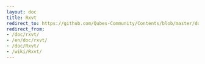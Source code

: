 ```yaml
---
layout: doc
title: Rxvt
redirect_to: https://github.com/Qubes-Community/Contents/blob/master/docs/configuration/rxvt.md
redirect_from:
- /doc/rxvt/
- /en/doc/rxvt/
- /doc/Rxvt/
- /wiki/Rxvt/
---
```



